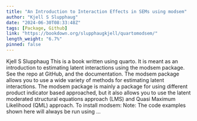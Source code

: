 ```yaml
---
title: "An Introduction to Interaction Effects in SEMs using modsem"
author: "Kjell S Slupphaug"
date: "2024-06-30T08:33:48Z"
tags: [Package, Github]
link: "https://bookdown.org/slupphaugkjell/quartomodsem/"
length_weight: "6.7%"
pinned: false
---
```


Kjell S Slupphaug This is a book written using quarto. It is meant as an introduction to estimating latent interactions using the modsem package. See the repo at GitHub, and the documentation. The modsem package allows you to use a wide variety of methods for estimating latent interactions. The modsem package is mainly a package for using different product indicator based approached, but it also allows you to use the latent moderated structural equations approach (LMS) and Quasi Maximum Likelihood (QML) approach. To install modsem: Note: The code examples shown here will always be run using ...
